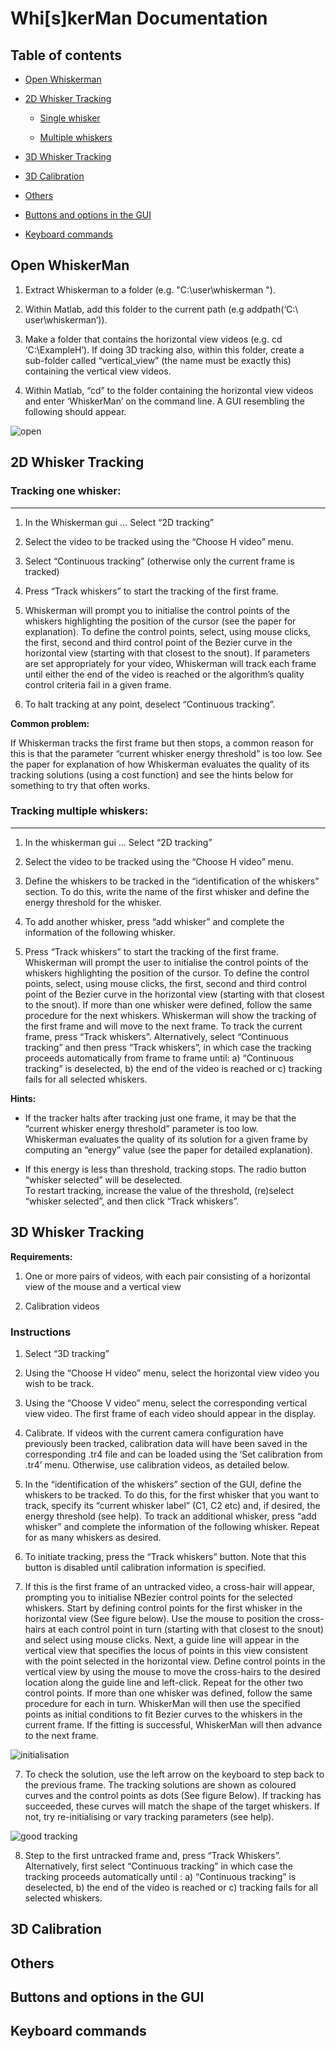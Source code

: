# Whi[s]kerMan Documentation

## Table of contents
- [Open Whiskerman](./Open_whiskerman.md#open-whiskerman)

- [2D Whisker Tracking](./Open_whiskerman.md#2d-whisker-tracking)
  
  - [Single whisker](./Open_whiskerman.md#tracking-one-whisker)
  
  - [Multiple whiskers](./Open_whiskerman.md#tracking-multiple-whiskers)
  
 - [3D Whisker Tracking](./Open_whiskerman.md#3d-whisker-tracking)
 
 - [3D Calibration](./Open_whiskerman.md#3d-calibration)
 
 - [Others](./Open_whiskerman.md#Others)
 
 - [Buttons and options in the GUI](./Open_whiskerman.md#buttons-and-options-in-the-gui)
 
 - [Keyboard commands](./Open_whiskerman.md#keyboard-commands)

## Open WhiskerMan 

1. Extract Whiskerman  to a folder (e.g. "C:\user\whiskerman ").

2. Within Matlab, add this folder to the current path (e.g addpath(‘C:\ user\whiskerman’)).

3. Make a  folder that contains the horizontal view videos (e.g. cd ‘C:\ExampleH’). If doing 3D tracking also, within this folder, create a sub-folder called “vertical_view” (the name must be exactly this) containing the vertical view videos.

4. Within Matlab, “cd” to the folder containing the horizontal view videos and enter ‘WhiskerMan’ on the command line.  A GUI resembling the following should appear.



![open](./screenshots/Screenshot_open.png)


## 2D Whisker Tracking

### Tracking one whisker:
---

1. In the Whiskerman gui … Select “2D tracking”

2. Select the video to be tracked using the “Choose H video” menu.

3. Select “Continuous tracking” (otherwise only the current frame is tracked)

4. Press “Track whiskers” to start the tracking of the first frame. 

5. Whiskerman will prompt you to initialise the control points of the whiskers highlighting the position of the cursor (see the paper for explanation). 
To define the control points, select, using mouse clicks, the first, second and third control point of the Bezier curve in the horizontal view (starting with that closest to the snout).
If parameters are set appropriately for your video, Whiskerman will track each frame until either the end of the video is reached or the algorithm’s quality control criteria fail in a given frame.

6. To halt tracking at any point, deselect “Continuous tracking”.

**Common problem:** 

If Whiskerman tracks the first frame but then stops, a common reason for this is that the parameter “current whisker energy threshold” is too low.  See the paper for explanation of how Whiskerman evaluates the quality of its tracking solutions (using a cost function) and see the hints below for something to try that often works.

### Tracking multiple whiskers:
---

1. In the whiskerman gui … Select “2D tracking”

2. Select the video to be tracked using the “Choose H video” menu.

3. Define the whiskers to be tracked in the “identification of the whiskers” section. To do this, write the name of the first whisker and define the energy threshold for the whisker. 

4. To add another whisker, press “add whisker” and complete the information of the following whisker.

5. Press “Track whiskers” to start the tracking of the first frame. Whiskerman will prompt the user to initialise the control points of the whiskers highlighting the position of the cursor. To define the control points, select, using mouse clicks, the first, second and third control point of the Bezier curve in the horizontal view (starting with that closest to the snout). If more than one whisker were defined, follow the same procedure for the next whiskers.
Whiskerman will show the tracking of the first frame and will move to the next frame. To track the current frame, press “Track whiskers”. Alternatively, select “Continuous tracking” and then press “Track whiskers”, in which case the tracking proceeds automatically from frame to frame until: a) “Continuous tracking” is deselected, b) the end of the video is reached or c) tracking fails for all selected whiskers.

**Hints:**

- If the tracker halts after tracking just one frame, it may be that the “current whisker energy threshold” parameter is too low.  
Whiskerman evaluates the quality of its solution for a given frame by computing an “energy” value (see the paper for detailed explanation).  

- If this energy is less than threshold, tracking stops.  The radio button “whisker selected” will be deselected.  
To restart tracking, increase the value of the threshold, (re)select “whisker selected”, and then click “Track whiskers”. 


## 3D Whisker Tracking

**Requirements:**

1. One or more pairs of videos, with each pair consisting of a horizontal view of the mouse and a vertical view

2. Calibration videos

### Instructions

1. Select “3D tracking”

2. Using the “Choose H video” menu, select the horizontal view video you wish to be track.

3. Using the “Choose V video” menu, select the corresponding vertical view video. The first frame of each video should appear in the display. 

3. Calibrate.  If videos with the current camera configuration have previously been tracked, calibration data will have been saved in the corresponding .tr4 file and can be loaded using the ‘Set calibration from .tr4’ menu.  Otherwise, use calibration videos, as detailed below.

4. In the “identification of the whiskers” section of the GUI, define the whiskers to be tracked. To do this, for the first whisker that you want to track, specify its “current whisker label” (C1, C2 etc) and, if desired, the energy threshold (see help). To track an additional whisker, press “add whisker” and complete the information of the following whisker.  Repeat for as many whiskers as desired.

5. To initiate tracking, press the “Track whiskers”  button.  Note that this button is disabled until calibration information is specified. 

6. If this is the first frame of an untracked video, a cross-hair will appear, prompting you to initialise NBezier control points for the selected whiskers. Start by defining control points for the first whisker in the horizontal view (See figure below).  Use the mouse to position the cross-hairs at each control point in turn (starting with that closest to the snout) and select using mouse clicks. Next, a guide line will appear in the vertical view that specifies the locus of points in this view consistent with the point selected in the horizontal view.  Define control points in the vertical view by using the mouse to move the cross-hairs to the desired location along the guide line and left-click.  Repeat for the other two control points.  If more than one whisker was defined, follow the same procedure for each in turn.  WhiskerMan will then use the specified points as initial conditions to fit Bezier curves to the whiskers in the current frame.  If the fitting is successful, WhiskerMan will then advance to the next frame. 

![initialisation](./screenshots/Screenshot_initialisation.png)

7. To check the solution, use the left arrow on the keyboard to step back to the previous frame.  The tracking solutions are shown as coloured curves and the control points as dots (See figure Below).  If tracking has succeeded, these curves will match the shape of the target whiskers.  If not, try re-initialising or vary tracking parameters (see help).

![good tracking](./screenshots/Screenshot_good_tracking.png)

8. Step to the first untracked frame and, press “Track Whiskers”.  Alternatively, first select “Continuous tracking” in which case the tracking proceeds automatically until : a) “Continuous tracking” is deselected, b) the end of the video is reached or c) tracking fails for all selected whiskers.

## 3D Calibration
 
## Others


## Buttons and options in the GUI
 
 
## Keyboard commands 

 

